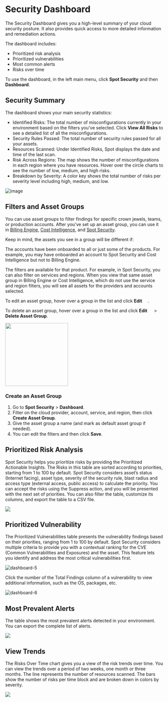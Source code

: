 # Security Dashboard

The Security Dashboard gives you a high-level summary of your cloud security posture. It also provides quick access to more detailed information and remediation actions.

The dashboard includes:

* Prioritized risk analysis
* Prioritized vulnerabilities
* Most common alerts
* Risks over time

To use the dashboard, in the left main menu, click **Spot Security** and then **Dashboard**. 

## Security Summary

The dashboard shows your main security statistics:
* Identified Risks: The total number of misconfigurations currently in your environment based on the filters you’ve selected. Click **View All Risks** to see a detailed list of all the misconfigurations.
* Security Rules Passed: The total number of security rules passed for all your assets.
* Resources Scanned: Under Identified Risks, Spot displays the date and time of the last scan.
* Risk Across Regions: The map shows the number of misconfigurations in each region where you have resources. Hover over the circle charts to see the number of low, medium, and high risks.
* Breakdown by Severity: A color key shows the total number of risks per severity level including high, medium, and low.

![image](https://github.com/user-attachments/assets/5447810e-da9c-4ccc-8d1b-be23fdfed8ed)


## Filters and Asset Groups

You can use asset groups to filter findings for specific crown jewels, teams, or production accounts. After you’ve set up an asset group, you can use it in [Billing Engine](billing-engine/), [Cost Intelligence](cost-intelligence/), and [Spot Security](spot-security/).

Keep in mind, the assets you see in a group will be different if:

The accounts have been onboarded to all or just some of the products. For example, you may have onboarded an account to Spot Security and Cost Intelligence but not to Billing Engine.

The filters are available for that product. For example, in Spot Security, you can also filter on services and regions. When you view that same asset group in Billing Engine or Cost Intelligence, which do not use the service and region filters, you will see all assets for the providers and accounts selected.

To edit an asset group, hover over a group in the list and click **Edit** <img height=14 src="https://github.com/user-attachments/assets/63025d14-99a6-4e5d-9601-6beb1fce7792">.

To delete an asset group, hover over a group in the list and click **Edit** <img height=14 src="https://github.com/user-attachments/assets/63025d14-99a6-4e5d-9601-6beb1fce7792"> > **Delete Asset Group**.

<img width=200 src="https://github.com/user-attachments/assets/8334475e-809b-4b0e-b51b-6e7c7e2b38a0">

### Create an Asset Group

1. Go to **Spot Security** > **Dashboard**.
2. Filter on the cloud provider, account, service, and region, then click **Create Asset Group**.
3. Give the asset group a name (and mark as default asset group if needed).
4. You can edit the filters and then click **Save**.

## Prioritized Risk Analysis

Spot Security helps you prioritize risks by providing the Prioritized Actionable Insights. The Risks in this table are sorted according to priorities, starting from 1 to 100 by default. Spot Security considers asset’s status (Internet facing), asset type, severity of the security rule, blast radius and access type (external access, public access) to calculate the priority. You can accept the risks using the Suppress action, and you will be presented with the next set of priorities. You can also filter the table, customize its columns, and export the table to a CSV file.  

<img src="/spot-security/_media/dashboard-1.png" />

## Prioritized Vulnerability

The Prioritized Vulnerabilities table presents the vulnerability findings based on their priorities, ranging from 1 to 100 by default. Spot Security considers multiple criteria to provide you with a contextual ranking for the CVE (Common Vulnerabilities and Exposures) and the asset. This feature lets you identify and address the most critical vulnerabilities first.

![dashboard-5](https://github.com/spotinst/help/assets/106514736/cb2872db-e221-469e-a92d-658feacd6e88)

Click the number of the Total Findings column of a vulnerability to view additional information, such as the OS, packages, etc.

![dashboard-6](https://github.com/spotinst/help/assets/106514736/d75dbf9d-44f0-472a-87c2-b615497082d6)

## Most Prevalent Alerts

The table shows the most prevalent alerts detected in your environment. You can  export the complete list of alerts.  

<img src="/spot-security/_media/dashboard-2.png" />

## View Trends

The Risks Over Time chart gives you a view of the risk trends over time. You can view the trends over a period of two weeks, one month or three months. The line represents the number of resources scanned. The bars show the number of risks per time block and are broken down in colors by severity.

<img src="/spot-security/_media/spot-security-dashboard-e.png" />
